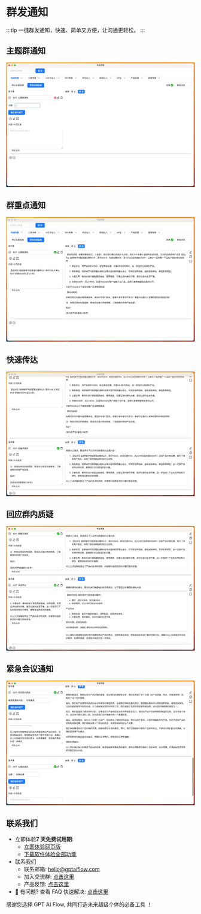 # 群发通知

:::tip
一键群发通知，快速、简单又方便，让沟通更轻松。
:::

## 主题群通知

![](./img/11-groupNotice/2023-09-23-img-23-GPT%20AI%20Flow-demo-groupNotice.gif)

## 群重点通知

![](./img/11-groupNotice/2023-09-23-img-24-GPT%20AI%20Flow-demo-groupNotice.gif)

## 快速传达

![](./img/11-groupNotice/2023-09-23-img-25-GPT%20AI%20Flow-demo-groupNotice.gif)

## 回应群内质疑

![](./img/11-groupNotice/2023-09-23-img-26-GPT%20AI%20Flow-demo-groupNotice.gif)

## 紧急会议通知

![](./img/11-groupNotice/2023-09-23-img-27-GPT%20AI%20Flow-demo-groupNotice.gif)

## 联系我们

- 立即体验**7 天免费试用期**:
  - [立即体验网页版](https://www.app.gptaiflow.com/login)
  - [下载软件体验全部功能](/download)
- 联系我们
  - 联系邮箱: hello@gptaiflow.com
  - 加入交流群: [点击这里](/communication-group)
  - 产品反馈: [点击这里](https://wj.qq.com/s2/13154598/1770/)
- 💬 有问题? 查看 FAQ 快速解决: [点击这里](/docs/proudct/gpt-ai-flow-guide-and-faq)

感谢您选择 GPT AI Flow, 共同打造未来超级个体的必备工具 ！
